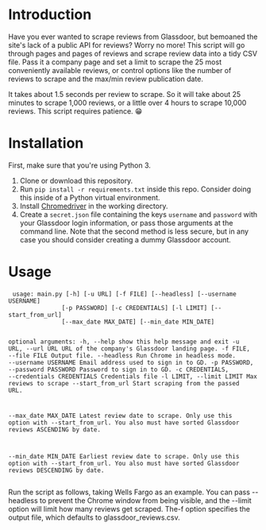 <h1>Introduction</h1>

<p>Have you ever wanted to scrape reviews from Glassdoor, but bemoaned the site's lack of a public API for reviews? Worry no more! This script will go through pages and pages of reviews and scrape review data into a tidy CSV file. Pass it a company page and set a limit to scrape the 25 most conveniently available reviews, or control options like the number of reviews to scrape and the max/min review publication date.</p><p>It takes about 1.5 seconds per review to scrape. So it will take about 25 minutes to scrape 1,000 reviews, or a little over 4 hours to scrape 10,000 reviews. This script requires patience. 😁</p>

<h1>Installation</h1>

<p>First, make sure that you're using Python 3.</p>

<ol><li>Clone or download this repository.</li><li>Run <code>pip install -r requirements.txt</code> inside this repo. Consider doing this inside of a Python virtual environment.</li><li>Install <a href="http://chromedriver.chromium.org/" rel="nofollow">Chromedriver</a> in the working directory.</li><li>Create a <code>secret.json</code> file containing the keys <code>username</code> and <code>password</code> with your Glassdoor login information, or pass those arguments at the command line. Note that the second method is less secure, but in any case you should consider creating a dummy Glassdoor account.</li></ol>
  
 <h1>Usage</h1>
 <pre>
 <code>usage: main.py [-h] [-u URL] [-f FILE] [--headless] [--username USERNAME]
               [-p PASSWORD] [-c CREDENTIALS] [-l LIMIT] [--start_from_url] 
               [--max_date MAX_DATE] [--min_date MIN_DATE]

optional arguments:
  -h, --help                                  show this help message and exit
  -u URL, --url URL                           URL of the company's Glassdoor landing page.
  -f FILE, --file FILE                        Output file.
  --headless                                  Run Chrome in headless mode.
  --username USERNAME                         Email address used to sign in to GD.
  -p PASSWORD, --password PASSWORD            Password to sign in to GD.
  -c CREDENTIALS, --credentials CREDENTIALS   Credentials file
  -l LIMIT, --limit LIMIT                     Max reviews to scrape
  --start_from_url                            Start scraping from the passed URL.
  
  --max_date MAX_DATE                         Latest review date to scrape. Only use this option
                                              with --start_from_url. You also must have sorted
                                              Glassdoor reviews ASCENDING by date.
                                              
  --min_date MIN_DATE                         Earliest review date to scrape. Only use this option
                                              with --start_from_url. You also must have sorted
                                              Glassdoor reviews DESCENDING by date.</code></pre>
                                              
<p>Run the script as follows, taking Wells Fargo as an example. You can pass --headless to prevent the Chrome window from being visible, and the --limit option will limit how many reviews get scraped. The-f option specifies the output file, which defaults to glassdoor_reviews.csv.</p>                                              
